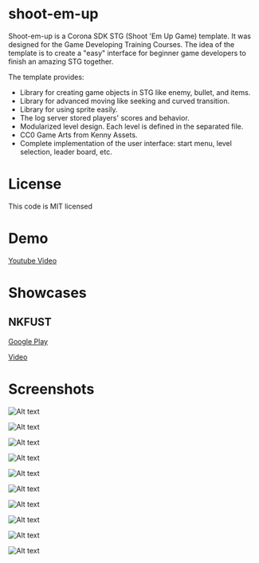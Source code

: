 # shoot-em-up
Shoot-em-up is a Corona SDK STG (Shoot 'Em Up Game) template. It was designed for the Game Developing Training Courses. The idea of the template is to create a "easy" interface for beginner game developers to finish an amazing STG together.

The template provides:

* Library for creating game objects in STG like enemy, bullet, and items.
* Library for advanced moving like seeking and curved transition.
* Library for using sprite easily.
* The log server stored players' scores and behavior.
* Modularized level design. Each level is defined in the separated file.
* CC0 Game Arts from Kenny Assets.
* Complete implementation of the user interface: start menu, level selection, leader board, etc.

# License


This code is MIT licensed

# Demo
[Youtube Video](https://youtu.be/eyVKpGKyC0o)

# Showcases

## NKFUST
[Google Play](https://play.google.com/store/apps/details?id=com.nkfust.space_shooter)

[Video](https://youtu.be/WYaZx6oEbcg)

# Screenshots

![Alt text](/screenshot/1.jpg?raw=true "Screenshots")

![Alt text](/screenshot/2.jpg?raw=true "Screenshots")

![Alt text](/screenshot/3.jpg?raw=true "Screenshots")

![Alt text](/screenshot/4.jpg?raw=true "Screenshots")

![Alt text](/screenshot/5.jpg?raw=true "Screenshots")

![Alt text](/screenshot/6.jpg?raw=true "Screenshots")

![Alt text](/screenshot/7.jpg?raw=true "Screenshots")

![Alt text](/screenshot/8.jpg?raw=true "Screenshots")

![Alt text](/screenshot/9.jpg?raw=true "Screenshots")

![Alt text](/screenshot/10.jpg?raw=true "Screenshots")
